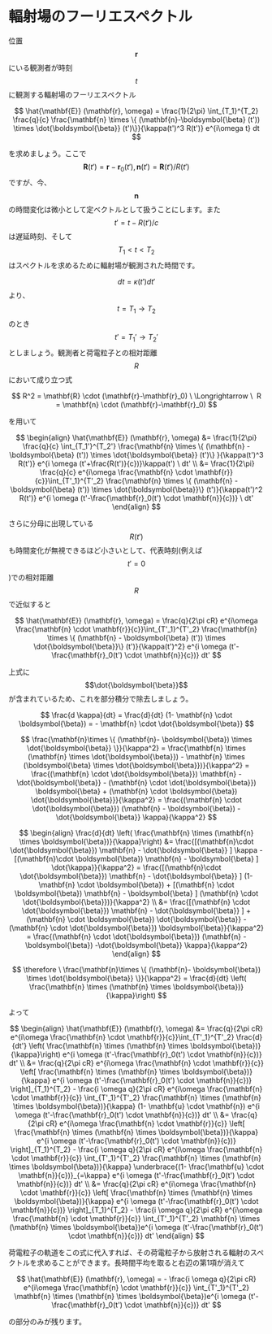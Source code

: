 # 輻射場のフーリエスペクトル

位置$$\mathbf{r}$$にいる観測者が時刻$$t$$に観測する輻射場のフーリエスペクトル

$$
\hat{\mathbf{E}} (\mathbf{r}, \omega) 
= \frac{1}{2\pi} \int_{T_1}^{T_2} \frac{q}{c} \frac{\mathbf{n} \times \{ (\mathbf{n}-\boldsymbol{\beta} (t')) \times \dot{\boldsymbol{\beta}} (t')\}}{\kappa(t')^3 R(t')} e^{i\omega t} dt
$$

を求めましょう。ここで$$\mathbf{R} (t') = \mathbf{r} - \mathbf{r}_0 (t'), \mathbf{n}(t') = \mathbf{R}(t')/R(t')$$ですが、今、$$\mathbf{n}$$の時間変化は微小として定ベクトルとして扱うことにします。また$$t'=t-R(t')/c$$は遅延時刻、そして$$T_1 < t < T_2$$はスペクトルを求めるために輻射場が観測された時間です。  

$$dt = \kappa (t') dt'$$より、$$t = T_1 \rightarrow T_2$$のとき$$t' = T_1' \rightarrow T_2'$$としましょう。観測者と荷電粒子との相対距離$$R$$において成り立つ式

$$
R^2 
= \mathbf{R} \cdot (\mathbf{r}-\mathbf{r}_0) 
\ \Longrightarrow \ 
R 
= \mathbf{n} \cdot (\mathbf{r}-\mathbf{r}_0)
$$

を用いて

$$
\begin{align}
\hat{\mathbf{E}} (\mathbf{r}, \omega) 
&= \frac{1}{2\pi} \frac{q}{c} \int_{T_1'}^{T_2'} \frac{\mathbf{n} \times \{ (\mathbf{n} - \boldsymbol{\beta} (t')) \times \dot{\boldsymbol{\beta}} (t')\} }{\kappa(t')^3 R(t')}  e^{i \omega (t'+\frac{R(t')}{c})}\kappa(t') \ dt' \\
&= \frac{1}{2\pi} \frac{q}{c} e^{i\omega \frac{\mathbf{n} \cdot \mathbf{r}}{c}}\int_{T'_1}^{T'_2} \frac{\mathbf{n} \times \{ (\mathbf{n} - \boldsymbol{\beta} (t')) \times \dot{\boldsymbol{\beta}}\} (t')}{\kappa(t')^2 R(t')} e^{i \omega (t'-\frac{\mathbf{r}_0(t') \cdot \mathbf{n}}{c})} \ dt'
\end{align}
$$

さらに分母に出現している$$R(t')$$も時間変化が無視できるほど小さいとして、代表時刻(例えば$$t'=0$$)での相対距離$$R$$で近似すると

$$
\hat{\mathbf{E}} (\mathbf{r}, \omega) 
= \frac{q}{2\pi cR} e^{i\omega \frac{\mathbf{n} \cdot \mathbf{r}}{c}}\int_{T'_1}^{T'_2} \frac{\mathbf{n} \times \{ (\mathbf{n} - \boldsymbol{\beta} (t')) \times \dot{\boldsymbol{\beta}}\} (t')}{\kappa(t')^2} e^{i \omega (t'-\frac{\mathbf{r}_0(t') \cdot \mathbf{n}}{c})} dt'
$$

上式に$$\dot{\boldsymbol{\beta}}$$が含まれているため、これを部分積分で除去しましょう。

$$
\frac{d \kappa}{dt} 
= \frac{d}{dt} (1- \mathbf{n} \cdot \boldsymbol{\beta}) 
= - \mathbf{n} \cdot \dot{\boldsymbol{\beta}}
$$


$$
\frac{\mathbf{n}\times \{ (\mathbf{n}- \boldsymbol{\beta}) \times \dot{\boldsymbol{\beta}} \}}{\kappa^2}
= \frac{\mathbf{n} \times (\mathbf{n} \times \dot{\boldsymbol{\beta}}) - \mathbf{n} \times (\boldsymbol{\beta} \times \dot{\boldsymbol{\beta}})}{\kappa^2} 
= \frac{(\mathbf{n} \cdot \dot{\boldsymbol{\beta}}) \mathbf{n} - \dot{\boldsymbol{\beta}} - (\mathbf{n} \cdot \dot{\boldsymbol{\beta}}) \boldsymbol{\beta} + (\mathbf{n} \cdot \boldsymbol{\beta}) \dot{\boldsymbol{\beta}}}{\kappa^2} 
= \frac{(\mathbf{n} \cdot \dot{\boldsymbol{\beta}}) (\mathbf{n} - \boldsymbol{\beta}) -\dot{\boldsymbol{\beta}} \kappa}{\kappa^2}
$$


$$
\begin{align}
\frac{d}{dt} \left( \frac{\mathbf{n} \times (\mathbf{n} \times \boldsymbol{\beta})}{\kappa}\right) 
&= \frac{[(\mathbf{n}\cdot \dot{\boldsymbol{\beta}}) \mathbf{n} - \dot{\boldsymbol{\beta}} ] \kappa - [(\mathbf{n}\cdot \boldsymbol{\beta}) \mathbf{n} - \boldsymbol{\beta} ] \dot{\kappa}}{\kappa^2} 
= \frac{[(\mathbf{n}\cdot \dot{\boldsymbol{\beta}}) \mathbf{n} - \dot{\boldsymbol{\beta}} ] (1-\mathbf{n} \cdot \boldsymbol{\beta}) + [(\mathbf{n} \cdot \boldsymbol{\beta}) \mathbf{n} - \boldsymbol{\beta} ] (\mathbf{n} \cdot \dot{\boldsymbol{\beta}})}{\kappa^2} \\
&= \frac{[(\mathbf{n} \cdot \dot{\boldsymbol{\beta}}) \mathbf{n} - \dot{\boldsymbol{\beta}} ] + (\mathbf{n} \cdot \boldsymbol{\beta}) \dot{\boldsymbol{\beta}} - (\mathbf{n} \cdot \dot{\boldsymbol{\beta}}) \boldsymbol{\beta}}{\kappa^2} 
= \frac{(\mathbf{n} \cdot \dot{\boldsymbol{\beta}}) (\mathbf{n} - \boldsymbol{\beta}) -\dot{\boldsymbol{\beta}} \kappa}{\kappa^2}
\end{align}
$$

$$
\therefore \ 
\frac{\mathbf{n}\times \{ (\mathbf{n}- \boldsymbol{\beta}) \times \dot{\boldsymbol{\beta}} \}}{\kappa^2} 
= \frac{d}{dt} \left( \frac{\mathbf{n} \times (\mathbf{n} \times \boldsymbol{\beta})}{\kappa}\right)
$$

よって

$$
\begin{align}
\hat{\mathbf{E}} (\mathbf{r}, \omega) 
&= \frac{q}{2\pi cR} e^{i\omega \frac{\mathbf{n} \cdot \mathbf{r}}{c}}\int_{T'_1}^{T'_2} \frac{d}{dt'} \left( \frac{\mathbf{n} \times (\mathbf{n} \times \boldsymbol{\beta})}{\kappa}\right) e^{i \omega (t'-\frac{\mathbf{r}_0(t') \cdot \mathbf{n}}{c})} dt' \\
&= \frac{q}{2\pi cR} e^{i\omega \frac{\mathbf{n} \cdot \mathbf{r}}{c}} \left[ \frac{\mathbf{n} \times (\mathbf{n} \times \boldsymbol{\beta})}{\kappa} e^{i \omega (t'-\frac{\mathbf{r}_0(t') \cdot \mathbf{n}}{c})} \right]_{T_1}^{T_2} - \frac{i \omega q}{2\pi cR} e^{i\omega \frac{\mathbf{n} \cdot \mathbf{r}}{c}} \int_{T'_1}^{T'_2} \frac{\mathbf{n} \times (\mathbf{n} \times \boldsymbol{\beta})}{\kappa} (1- \mathbf{u} \cdot \mathbf{n}) e^{i \omega (t'-\frac{\mathbf{r}_0(t') \cdot \mathbf{n}}{c})} dt' \\
&= \frac{q}{2\pi cR} e^{i\omega \frac{\mathbf{n} \cdot \mathbf{r}}{c}} \left[ \frac{\mathbf{n} \times (\mathbf{n} \times \boldsymbol{\beta})}{\kappa} e^{i \omega (t'-\frac{\mathbf{r}_0(t') \cdot \mathbf{n}}{c})} \right]_{T_1}^{T_2} - \frac{i \omega q}{2\pi cR} e^{i\omega \frac{\mathbf{n} \cdot \mathbf{r}}{c}} \int_{T'_1}^{T'_2} \frac{\mathbf{n} \times (\mathbf{n} \times \boldsymbol{\beta})}{\kappa} \underbrace{(1- \frac{\mathbf{u} \cdot \mathbf{n}}{c})}_{=\kappa} e^{i \omega (t'-\frac{\mathbf{r}_0(t') \cdot \mathbf{n}}{c})} dt' \\
&= \frac{q}{2\pi cR} e^{i\omega \frac{\mathbf{n} \cdot \mathbf{r}}{c}} \left[ \frac{\mathbf{n} \times (\mathbf{n} \times \boldsymbol{\beta})}{\kappa} e^{i \omega (t'-\frac{\mathbf{r}_0(t') \cdot \mathbf{n}}{c})} \right]_{T_1}^{T_2} - \frac{i \omega q}{2\pi cR} e^{i\omega \frac{\mathbf{n} \cdot \mathbf{r}}{c}} \int_{T'_1}^{T'_2} \mathbf{n} \times (\mathbf{n} \times \boldsymbol{\beta})e^{i \omega (t'-\frac{\mathbf{r}_0(t') \cdot \mathbf{n}}{c})} dt'
\end{align}
$$

荷電粒子の軌道をこの式に代入すれば、その荷電粒子から放射される輻射のスペクトルを求めることができます。長時間平均を取ると右辺の第1項が消えて

$$
\hat{\mathbf{E}} (\mathbf{r}, \omega)
= - \frac{i \omega q}{2\pi cR} e^{i\omega \frac{\mathbf{n} \cdot \mathbf{r}}{c}} \int_{T'_1}^{T'_2} \mathbf{n} \times (\mathbf{n} \times \boldsymbol{\beta})e^{i \omega (t'-\frac{\mathbf{r}_0(t') \cdot \mathbf{n}}{c})} dt'
$$

の部分のみが残ります。

